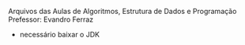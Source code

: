 Arquivos das Aulas de Algoritmos, Estrutura de Dados e Programação
Prefessor: Evandro Ferraz

- necessário baixar o JDK
